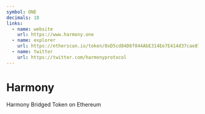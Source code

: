 ```yaml
---
symbol: ONE
decimals: 18
links:
  - name: website
    url: https://www.harmony.one
  - name: explorer
    url: https://etherscan.io/token/0xD5cd84D6f044AbE314Ee7E414d37cae8773ef9D3
  - name: twitter
    url: https://twitter.com/harmonyprotocol
---
```


# Harmony

Harmony Bridged Token on Ethereum

